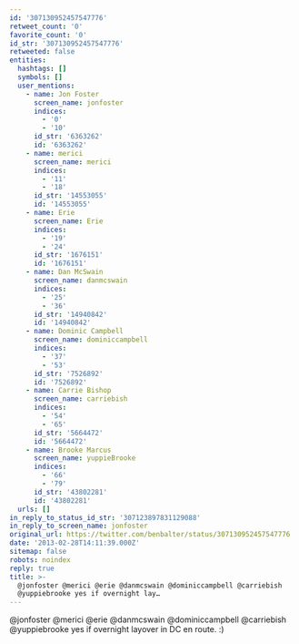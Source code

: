 ```yaml
---
id: '307130952457547776'
retweet_count: '0'
favorite_count: '0'
id_str: '307130952457547776'
retweeted: false
entities:
  hashtags: []
  symbols: []
  user_mentions:
    - name: Jon Foster
      screen_name: jonfoster
      indices:
        - '0'
        - '10'
      id_str: '6363262'
      id: '6363262'
    - name: merici
      screen_name: merici
      indices:
        - '11'
        - '18'
      id_str: '14553055'
      id: '14553055'
    - name: Erie
      screen_name: Erie
      indices:
        - '19'
        - '24'
      id_str: '1676151'
      id: '1676151'
    - name: Dan McSwain
      screen_name: danmcswain
      indices:
        - '25'
        - '36'
      id_str: '14940842'
      id: '14940842'
    - name: Dominic Campbell
      screen_name: dominiccampbell
      indices:
        - '37'
        - '53'
      id_str: '7526892'
      id: '7526892'
    - name: Carrie Bishop
      screen_name: carriebish
      indices:
        - '54'
        - '65'
      id_str: '5664472'
      id: '5664472'
    - name: Brooke Marcus
      screen_name: yuppieBrooke
      indices:
        - '66'
        - '79'
      id_str: '43802281'
      id: '43802281'
  urls: []
in_reply_to_status_id_str: '307123897831129088'
in_reply_to_screen_name: jonfoster
original_url: https://twitter.com/benbalter/status/307130952457547776
date: '2013-02-28T14:11:39.000Z'
sitemap: false
robots: noindex
reply: true
title: >-
  @jonfoster @merici @erie @danmcswain @dominiccampbell @carriebish
  @yuppiebrooke yes if overnight lay…
---
```


@jonfoster @merici @erie @danmcswain @dominiccampbell @carriebish @yuppiebrooke yes if overnight layover in DC en route. :)